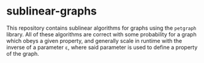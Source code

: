 # sublinear-graphs
This repository contains sublinear algorithms for graphs using the `petgraph` library. 
All of these algorithms are correct with some probability for a graph which obeys a given property, and generally scale in runtime with the inverse of 
a parameter `ε`, where said parameter is used to define a property of the graph.

